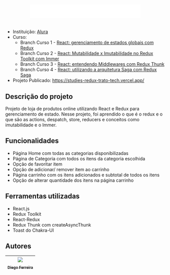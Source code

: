 # <p align="center">![Trato Tech](./src/assets/logo.svg)<br></p>

* Instituição: [Alura](https://www.alura.com)
* Curso: 
  * Branch Curso 1 - [React: gerenciamento de estados globais com Redux](https://cursos.alura.com.br/course/react-gerenciamento-estados-globais-redux)
  * Branch Curso 2 - [React: Mutabilidade x Imutabilidade no Redux Toolkit com Immer](https://cursos.alura.com.br/course/react-mutabilidade-imutabilidade-redux-toolkit-immer)
  * Branch Curso 3 - [React: entendendo Middlewares com Redux Thunk](https://cursos.alura.com.br/course/react-entendendo-middlewares-redux-thunk)
  * Branch Curso 4 - [React: utilizando a arquitetura Saga com Redux Saga](https://cursos.alura.com.br/course/react-utilizando-arquitetura-saga-redux-saga)
* Projeto Publicado: https://studies-redux-trato-tech.vercel.app/

## Descrição do projeto
Projeto de loja de produtos online utilizando React e Redux para gerenciamento de estado. Nesse projeto, foi aprendido o que é o redux e o que são as actions, despatch, store, reducers e conceitos como imutabilidade e o Immer.

## Funcionalidades
* Página Home com todas as categorias disponibilizadas
* Página de Categoria com todos os itens da categoria escolhida
* Opção de favoritar item
* Opção de adicionar/ remover item ao carrinho
* Página carrinho com os itens adicionados e subtotal de todos os itens
* Opção de alterar quantidade dos itens na página carrinho

## Ferramentas utilizadas
* React.js
* Redux Toolkit
* React-Redux
* Redux Thunk com createAsyncThunk
* Toast do Chakra-UI

## Autores
| [<img src="https://avatars.githubusercontent.com/u/97759524?v=4" width=115><br><sub>Diego Ferreira</sub>](https://github.com/diegonf) | 
| :---: |